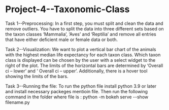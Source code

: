 # Project-4--Taxonomic-Class

Task 1--Preprocessing:
In a first step, you must split and clean the data and remove outliers. You have to split the data into three different sets based on the taxon classes ‘Mammalia’, ‘Aves’ and ‘Reptilia’ and remove all entries that have either deficient male or female data or both.

Task 2--Visualization:
We want to plot a vertical bar chart of the animals with the highest median life expectancy for each taxon class.
Which taxon class is displayed can be chosen by the user with a select widget to the right of the plot.
The limits of the horizontal bars are determined by ‘Overall ci – lower’ and ‘ Overall ci – upper’. Additionally,
there is a hover tool showing the limits of the bars.

Task 3--Running the file:
To run the python file install python 3.9 or later and install necessary packeges mentioin file.
Then run the following command in the folder where file is : python -m bokeh serve --show filename.py
